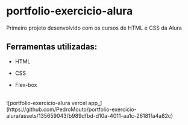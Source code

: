 # portfolio-exercicio-alura
Primeiro projeto desenvolvido com os cursos de HTML e CSS da Alura

## Ferramentas utilizadas:

* HTML

* CSS

* Flex-box

<br>
![portfolio-exercicio-alura vercel app_](https://github.com/PedroMouto/portfolio-exercicio-alura/assets/135659043/b989dfbd-d10a-4011-aa1c-26181fa4a82c)
